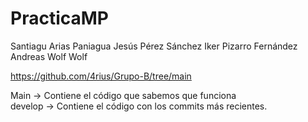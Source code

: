 # PracticaMP

Santiagu Arias Paniagua
Jesús Pérez Sánchez
Iker Pizarro Fernández
Andreas Wolf Wolf

https://github.com/4rius/Grupo-B/tree/main

Main -> Contiene el código que sabemos que funciona
<br>
develop -> Contiene el código con los commits más recientes.
